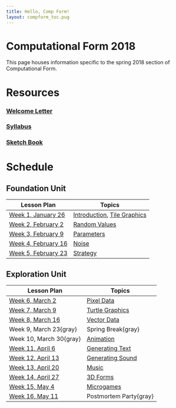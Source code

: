 ```yaml
---
title: Hello, Comp Form!
layout: compform_toc.pug
---
```


<script src="https://cdnjs.cloudflare.com/ajax/libs/p5.js/0.5.16/p5.min.js"></script>
<script src="./index_mess.js"></script>

# Computational Form 2018

<div class="col-6 col-md-6 overview top">
This page houses information specific to the spring 2018 section of Computational Form.
</div>

# Resources

### [Welcome Letter](./welcome_letter.html)

### [Syllabus](./syllabus.html)

### [Sketch Book](http://sketches2018.compform.net/)

# Schedule

## Foundation Unit

| Lesson Plan                                  | Topics                                                     |
| -------------------------------------------- | ---------------------------------------------------------- |
| [Week 1, January 26](introduction_plan.html) | [Introduction](../introduction), [Tile Graphics](../tiles) |
| [Week 2, February 2](random_plan.html)       | [Random Values](../random)                                 |
| [Week 3, February 9](parameters_plan.html)   | [Parameters](../parameters)                                |
| [Week 4, February 16](noise_plan.html)       | [Noise](../noise)                                          |
| [Week 5, February 23](strategy_plan.html)    | [Strategy](../strategy)                                    |

## Exploration Unit

| Lesson Plan                                   | Topics                        |
| --------------------------------------------- | ----------------------------- |
| [Week 6, March 2](pixels_plan.html)           | [Pixel Data](../pixels)       |
| [Week 7, March 9](turtles_plan.html)          | [Turtle Graphics](../turtles) |
| [Week 8, March 16](vectors_plan.html)         | [Vector Data](../vectors)     |
| Week 9, March 23{gray}                        | Spring Break{gray}            |
| Week 10, March 30{gray}                       | [Animation](../animation)     |
| [Week 11, April 6](text_plan.html)            | [Generating Text](../text)    |
| [Week 12, April 13](sound_plan.html)          | [Generating Sound](../sound)  |
| [Week 13, April 20](music_plan.html)          | [Music](../music)             |
| [Week 14, April 27](3D_plan.html)             | [3D Forms](../3D)             |
| [Week 15, May 4](microgames_plan.html)        | [Microgames](../microgames)   |
| [Week 16, May 11](postmortem_party_plan.html) | Postmortem Party{gray}        |

<style>
.top {
    padding: 0;
    font-size: 14px;
}

/* td {
    width: 50%;
} */

.table thead th, .table td, .table tr{
    padding-left: 0;
    border: none;
}

.table th:first-child {
    width: 45%;
}

.table thead th 
{
    font-family: "Miriam Libre";
    font-weight: bold;
    font-size: 10px;

}

.comp-form-toc .table a {
    border-bottom: none; 
    color: #04B;
}

.comp-form-toc .table a[href="#"], .gray {
    border-bottom: none; 
    color: #AAA;
}


element.style {
    
}



</style>
